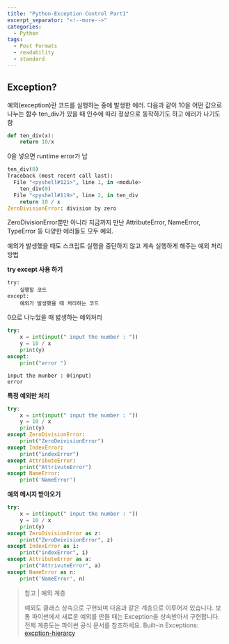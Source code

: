 ```yaml
---
title: "Python-Exception Control Part1"
excerpt_separator: "<!--more-->"
categories:
  - Python
tags:
  - Post Formats
  - readability
  - standard
---
```


## Exception?
예외(exception)란 코드를 실행하는 중에 발생한 에러. 다음과 같이 10을 어떤 값으로 나누는 함수 ten_div가 있을 때 인수에 따라 정상으로 동작하기도 하고 에러가 나기도 함

```python
def ten_div(x):
    return 10/x
```
0을 넣으면 runtime error가 남
```python
ten_div(0)
Traceback (most recent call last):
  File "<pyshell#121>", line 1, in <module>
    ten_div(0)
  File "<pyshell#119>", line 2, in ten_div
    return 10 / x
ZeroDivisionError: division by zero 
```
ZeroDivisionError뿐만 아니라 지금까지 만난 AttributeError, NameError, TypeError 등 다양한 에러들도 모두 예외.

예외가 발생했을 때도 스크립트 실행을 중단하지 않고 계속 실행하게 해주는 예외 처리 방법

**try except 사용 하기**
```
try:
    실행할 코드
except:
    예외가 발생했을 때 처리하는 코드
```
0으로 나누었을  때 밣생하는 예외처리
```python
try:
    x = int(input(" input the number : "))
    y = 10 / x
    print(y)
except:
    print("error ")
```
```실행결과 
input the munber : 0(input)
error 
```

**특정 예외만 처리**
```python
try:
    x = int(input(" input the number : "))
    y = 10 / x
    print(y)
except ZeroDivisionError:
    print("ZeroDeivisionError")
except IndexError:
    print("indexError")
except AttributeError:
    print("AttrivuteError")
except NameError:
    print('NameError')
```
**예외 메시지 받아오기**
```python
try:
    x = int(input(" input the number : "))
    y = 10 / x
    print(y)
except ZeroDivisionError as z:
    print("ZeroDeivisionError", z)
except IndexError as i:
    print("indexError", i)
except AttributeError as a:
    print("AttrivuteError", a)
except NameError as n:
    print('NameError', n)
```

> 참고 | 예외 계층
> 
> 예외도 클래스 상속으로 구현되며 다음과 같은 계층으로 이루어져 있습니다. 보통 
> 파이썬에서 새로운 예외를 만들 때는 Exception을 상속받아서 구현합니다.
> 전체 계층도는 파이썬 공식 문서를 참조하세요.
> Built-in Exceptions: [excption-hierarcy](https://docs.python.org/3/library/exceptions.html#exception-hierarchy)
